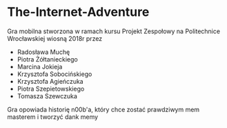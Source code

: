 # The-Internet-Adventure
Gra mobilna stworzona w ramach kursu Projekt Zespołowy na Politechnice Wrocławskiej wiosną 2018r przez
* Radosława Muchę
* Piotra Żółtanieckiego
* Marcina Jokieja
* Krzysztofa Sobocińskiego
* Krzysztofa Agieńczuka
* Piotra Szepietowskiego
* Tomasza Szewczuka

Gra opowiada historię n00b'a, który chce zostać prawdziwym mem masterem i tworzyć dank memy
